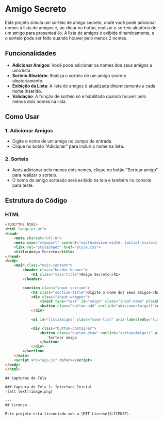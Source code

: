 # Amigo Secreto

Este projeto simula um sorteio de amigo secreto, onde você pode adicionar nomes à lista de amigos e, ao clicar no botão, realizar o sorteio aleatório de um amigo para presenteá-lo. A lista de amigos é exibida dinamicamente, e o sorteio pode ser feito quando houver pelo menos 2 nomes.

## Funcionalidades

- **Adicionar Amigos**: Você pode adicionar os nomes dos seus amigos a uma lista.
- **Sorteio Aleatório**: Realiza o sorteio de um amigo secreto aleatoriamente.
- **Exibição da Lista**: A lista de amigos é atualizada dinamicamente a cada nome inserido.
- **Validação**: A função de sorteio só é habilitada quando houver pelo menos dois nomes na lista.

## Como Usar

### 1. Adicionar Amigos
   - Digite o nome de um amigo no campo de entrada.
   - Clique no botão "Adicionar" para incluir o nome na lista.
   
### 2. Sorteio
   - Após adicionar pelo menos dois nomes, clique no botão "Sortear amigo" para realizar o sorteio.
   - O nome do amigo sorteado será exibido na tela e também no console para teste.

## Estrutura do Código

### HTML

```html
<!DOCTYPE html>
<html lang="pt-br">
<head>
    <meta charset="UTF-8">
    <meta name="viewport" content="width=device-width, initial-scale=1.0">
    <link rel="stylesheet" href="style.css">
    <title>Amigo Secreto</title>
</head>
<body>
    <main class="main-content">
        <header class="header-banner">
            <h1 class="main-title">Amigo Secreto</h1>
        </header>

        <section class="input-section">
            <h2 class="section-title">Digite o nome dos seus amigos</h2>
            <div class="input-wrapper">
                <input type="text" id="amigo" class="input-name" placeholder="Digite um nome">
                <button class="button-add" onclick="adicionarAmigo()">Adicionar</button>
            </div>
           
            <ul id="listaAmigos" class="name-list" aria-labelledby="listaAmigos" role="list"></ul>

            <div class="button-container">
                <button class="button-draw" onclick="sortearAmigo()" aria-label="Sortear amigo secreto">
                    Sortear amigo
                </button>
            </div>
        </section>
    </main>
    <script src="app.js" defer></script>
</body>
</html>
---
## Capturas de Tela

### Captura de Tela 1: Interface Inicial
![alt text](image.png)

---
## Licença

Este projeto está licenciado sob a [MIT License](LICENSE).

